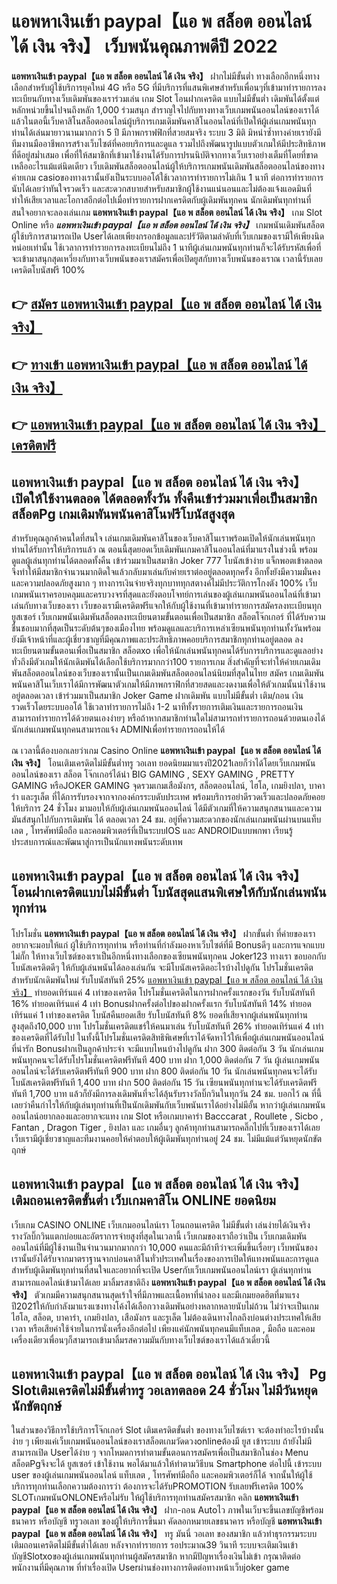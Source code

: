 # แอพหาเงินเข้า paypal【แอ พ สล็อต ออนไลน์ ได้ เงิน จริง】  เว็บพนันคุณภาพดีปี 2022

**แอพหาเงินเข้า paypal【แอ พ สล็อต ออนไลน์ ได้ เงิน จริง】** ฝากไม่มีขั้นต่ำ  ทางเลือกอีกหนึ่งทางเลือกสำหรับผู้ใช้บริการยุคใหม่ 4G หรือ 5G ที่มีบริการที่แสนพิเศษสำหรับเพื่อนๆที่เข้ามาทำรายการลงทะเบียนกับทางเว็บเดิมพันของเราร่วมเล่น เกม Slot  โอนฝากเครดิต แบบไม่มีขั้นต่ำ เดิมพันได้ตั้งแต่ หลักหน่วยขึ้นไปจนถึงหลัก 1,000 ร่วมสนุก สำราญใจไปกับทางทางเว็บเกมพนันออนไลน์ของเราได้แล้วในตอนี้เว็บคาสิโนสล็อตออนไลน์ผู้บริการเกมเดิมพันคาสิโนออนไลน์ที่เปิดให้ผู้เล่นเกมพนันทุกท่านได้เล่นมายาวนานมากกว่า 5 ปี มีภาพกราฟฟิกที่สวยสมจริง ระบบ 3 มิติ
มิหนำซ้ำทางค่ายเรายังมี ทีมงานมืออาชีพการสร้างเว็บไซต์ที่คอยบริการและดูแล  รวมไปถึงพัฒนารูปแบบตัวเกมให้มีประสิทธิภาพที่ดีอยู่สม่ำเสมอ เพื่อที่ให้สมาชิกที่เข้ามาใช้งานได้รับการปรนนิบัติจากทางเว็บเราอย่างเต็มที่โดยที่ขาดเหลืออะไรแม้แต่นิดเดียว เว็บเดิมพันสล็อตออนไลน์ผู้ให้บริการเกมพนันเดิมพันสล็อตออนไลน์ของทางค่ายเกม casioของทางเรานั้นยังเป็นระบบออโต้ใช้เวลาการทำรายการไม่เกิน 1 นาที ต่อการทำรายการ นับได้เลยว่าทันใจรวดเร็ว และสะดวกสบายสำหรับสมาชิกผู้ใช้งานแน่นอนและไม่ต้องแจ้งแอดมินที่ทำให้เสียเวลาและโอกาสอีกต่อไปเมื่อทำรายการฝากเครดิตกับผู้เดิมพันทุกคน
นักเดิมพันทุกท่านที่สนใจอยากจะลองเล่นเกม **แอพหาเงินเข้า paypal【แอ พ สล็อต ออนไลน์ ได้ เงิน จริง】** เกม Slot Online หรือ ***แอพหาเงินเข้า paypal【แอ พ สล็อต ออนไลน์ ได้ เงิน จริง】*** เกมพนันเดิมพันสล็อตผู้ใช้บริการสามารถเปิด Userได้เลยเพียงกรอกข้อมูลและปรัวัติตามลำดับที่เว็บเกมของเรามีให้เพียงนิดหน่อยเท่านั้น ใช้เวลาการทำรายการลงทะเบียนไม่ถึง 1 นาทีผู้เล่นเกมพนันทุกท่านก็จะได้รับรหัสเพื่อที่จะเข้ามาสนุกสุดเหวี่ยงกับทางเว็บพนันของเราสมัครเพื่อเปิดยูสกับทางเว็บพนันของเราณ เวลานี้รับเลยเครดิตโบนัสฟรี 100%

## 👉 [สมัคร แอพหาเงินเข้า paypal【แอ พ สล็อต ออนไลน์ ได้ เงิน จริง】](https://archa888.com/)
## 👉 [ทางเข้า แอพหาเงินเข้า paypal【แอ พ สล็อต ออนไลน์ ได้ เงิน จริง】](https://archa888.com/)
## 👉 [แอพหาเงินเข้า paypal【แอ พ สล็อต ออนไลน์ ได้ เงิน จริง】 เครดิตฟรี](https://archa888.com/)

## แอพหาเงินเข้า paypal【แอ พ สล็อต ออนไลน์ ได้ เงิน จริง】 เปิดให้ใช้งานตลอด ได้ตลอดทั้งวัน ทั้งคืนเข้าร่วมมาเพื่อเป็นสมาชิก สล็อตPg เกมเดิมพันพนันคาสิโนฟรีโบนัสสูงสุด

สำหรับคุณลูกค้าคนใดที่สนใจ เล่นเกมเดิมพันคาสิโนของเว็บคาสิโนเราพร้อมเปิดให้นักเล่นพนันทุกท่านได้รับการให้บริการแล้ว ณ ตอนนี้สุดยอดเว็บเดิมพันเกมคาสิโนออนไลน์ที่มาแรงในช่วงนี้ พร้อมดูแลผู้เล่นทุกท่านได้ตลอดทั้งคืน เข้าร่วมมาเป็นสมาชิก Joker 777 โบนัสเข้าง่าย แจ็กพอตเข้าตลอด จึงทำให้มีสมาชิกจำนวนมากติดใจแล้วกลับมาเล่นกับค่ายเราต่ออยู่ตลอดทุกครั้ง อีกทั้งยังมีความมั่นคงและความปลอดภัยสูงมาก ๆ ทางการเงินจ่ายจริงทุกบาททุกสตางค์ไม่มีประวัติการโกงตัง 100% เว็บเกมพนันเราครอบคลุมและครบวงจรที่สุดและยังตอบโจทย์การเล่นของผู้เล่นเกมพนันออนไลน์ที่เข้ามาเล่นกับทางเว็บของเรา
เว็บของเรามีเครดิตฟรีแจกให้กับผู้ใช้งานที่เข้ามาทำรายการสมัครลงทะเบียนทุกยูสเซอร์ เว็บเกมพนันเดิมพันสล็อตลงทะเบียนตามขั้นตอนเพื่อเป็นสมาชิก สล็อตโจ๊กเกอร์ ที่ได้รับความชื่นชอบมากที่สุดเป็นระดับต้นๆของเมืองไทย พร้อมดูแลและบริการเหล่าเซียนพนันทุกท่านทั้งวันพร้อมยังมีเจ้าหน้าที่และผู้เชี่ยวชาญที่มีคุณภาพและประสิทธิภาพคอยบริการสมาชิกทุกท่านอยู่ตลอด ลงทะเบียนตามขั้นตอนเพื่อเป็นสมาชิก สล็อตxo เพื่อให้นักเล่นพนันทุกคนได้รับการบริการและดูแลอย่างทั่วถึงมีตัวเกมให้นักเดิมพันได้เลือกใช้บริการมากกว่า100 รายการเกม
สิ่งสำคัญที่จะทำให้ค่ายเกมเดิมพันสล็อตออนไลน์ของเว็บของเรานั้นเป็นเกมเดิมพันสล็อตออนไลน์นิยมที่สุดในไทย สมัคร  เกมเดิมพันพนันคาสิโนเว็บเราได้มีการพัฒนาตัวเกมให้มีภาพกราฟิกที่สวยสดและงดงามเพื่อให้ตัวเกมนั้นน่าใช้งานอยู่ตลอดเวลา เข้าร่วมมาเป็นสมาชิก Joker Game ฝากเดิมพัน แบบไม่มีขั้นต่ำ เติม/ถอน เงินรวดเร็วโดยระบบออโต้ ใช้เวลาทำรายการไม่ถึง 1-2 นาทีทั้งรายการเติมเงินและรายการถอนเงินสามารถทำรายการได้ด้วยตนเองง่ายๆ หรือถ้าหากสมาชิกท่านใดไม่สามารถทำรายการถอนด้วยตนเองได้นักเล่นเกมพนันทุกคนสามารถแจ้ง ADMINเพื่อทำรายการถอนให้ได้

ณ เวลานี้ต้องบอกเลยว่าเกม  Casino Online **แอพหาเงินเข้า paypal【แอ พ สล็อต ออนไลน์ ได้ เงิน จริง】** โอนเติมเครดิตไม่มีขั้นต่ำทรู วอเลท ยอดนิยมมาแรงปี2021เลยก็ว่าได้โดยเว็บเกมพนันออนไลน์ของเรา สล็อต โจ๊กเกอร์ได้นำ BIG GAMING , SEXY GAMING , PRETTY GAMING หรือJOKER GAMING จุดรวมเกมเสือมังกร, สล็อตออนไลน์, ไฮโล, เกมยิงปลา, บาคาร่า และรูเล็ต ที่ได้การรับรองจากจากองค์กรระบดับประเทศ พร้อมบริการอย่าดีรวดเร็วและปลอดภัยคอยให้บริการ 24 ชั่วโมง มามอบให้กับผู้เล่นเกมพนันออนไลน์ ได้มีตัวเกมที่ให้ความสนุกสนานและความมันส์สนุกไปกับการเดิมพัน ได้ ตลอดเวลา 24 ชม. อยู่ที่ความสะดวกของนักเล่นเกมพนันผ่านบนแท็บเลต , โทรศัพท์มือถือ และคอมพิวเตอร์ที่เป็นระบบIOS และ ANDROIDแบบพกพา เรียนรู้ประสบการณ์และพัฒนาสู่การเป็นนักแทงพนันระดับเทพ

## แอพหาเงินเข้า paypal【แอ พ สล็อต ออนไลน์ ได้ เงิน จริง】 โอนฝากเครดิตแบบไม่มีขั้นต่ำ โบนัสสุดแสนพิเศษให้กับนักเล่นพนันทุกท่าน

โปรโมชั่น **แอพหาเงินเข้า paypal【แอ พ สล็อต ออนไลน์ ได้ เงิน จริง】** ฝากขั้นต่ำ ที่ค่ายของเราอยากจะมอบให้แก่  ผู้ใช้บริการทุกท่าน หรือท่านที่กำลังมองหาเว็บไซต์ที่มี Bonusดีๆ และการแจกแบบไม่กั๊ก ให้ทางเว็บไซต์ของเราเป็นอีกหนึ่งทางเลือกของเซียนพนันทุกคน Joker123 ทางเรา ขอบอกกับโบนัสเครดิตดีๆ ให้กับผู้เล่นพนันได้ลองเล่นกัน จะมีโบนัสเครดิตอะไรบ้างไปดูกัน
โปรโมชั่นเครดิตสำหรับนักเดิมพันใหม่ รับโบนัสทันที 25% [แอพหาเงินเข้า paypal【แอ พ สล็อต ออนไลน์ ได้ เงิน จริง】](https://archa888.com/) ทำยอดเทิร์นแค่ 4 เท่าของเครดิต
โปรโมชั่นเครดิตในการฝากครั้งแรกของวัน รับโบนัสทันที 16% ทำยอดเทิร์นแค่ 4 เท่า
Bonusฝากครั้งต่อไปของฝากครั้งแรก รับโบนัสทันที 14% ทำยอดเทิร์นแค่ 1 เท่าของเครดิต
โบนัสคืนยอดเสีย รับโบนัสทันที 8% ยอดที่เสียจากผู้เล่นพนันทุกท่าน สูงสุดถึง10,000 บาท
โปรโมชั่นเครดิตแชร์ให้คนมาเล่น รับโบนัสทันที 26% ทำยอดเทิร์นแค่ 4 เท่าของเครดิตที่ได้รับไป
ในทั้งนี้โปรโมชั่นเครดิตสิทธิพิเศษที่เราได้จัดหาไว้ให้เพื่อผู้เล่นเกมพนันออนไลน์ที่น่ารัก Bonusฝากเป็นลูกค้าประจำ จะมีแบบไหนบ้างไปดูกัน
ฝาก 300 ติดต่อกัน 3 วัน นักเล่นเกมพนันทุกคนจะได้รับโปรโมชั่นเครดิตฟรีทันที 400 บาท
ฝาก 1,000 ติดต่อกัน 7 วัน ผู้เล่นเกมพนันออนไลน์จะได้รับเครดิตฟรีทันที 900 บาท
ฝาก 800 ติดต่อกัน 10 วัน นักเล่นพนันทุกคนจะได้รับโบนัสเครดิตฟรีทันที 1,400 บาท
ฝาก 500 ติดต่อกัน 15 วัน เซียนพนันทุกท่านจะได้รับเครดิตฟรีทันที 1,700 บาท
แล้วก็ยังมีการลงเดิมพันที่จะได้ลุ้นรับรางวัลบิ๊กวินในทุกวัน 24 ชม. บอกไว้ ณ ที่นี้เลยว่าคืนกำไรให้กับผู้เล่นทุกท่านที่เป็นนักเดิมพันกับเว็บพนันเราได้อย่างไม่มีอั้น หากว่าผู้เล่นเกมพนันออนไลน์อยากลองและอยากจะแทง เกม Slot หรือเกมบาคาร่า Bacccarat , Roullete , Sicbo , Fantan , Dragon Tiger , ยิงปลา และ เกมอื่นๆ ลูกค้าทุกท่านสามารถคลิ๊กไปที่เว็บของเราได้เลย เว็บเรามีผู้เชี่ยวชาญและทีมงานคอยให้คำตอบให้ผู้เดิมพันทุกท่านอยู่ 24 ชม. ไม่มีแม้แต่วันหยุดนักขัตฤกษ์

## แอพหาเงินเข้า paypal【แอ พ สล็อต ออนไลน์ ได้ เงิน จริง】 เติมถอนเครดิตขั้นต่ำ  เว็บเกมคาสิโน ONLINE ยอดนิยม

เว็บเกม CASINO ONLINE เว็บเกมออนไลน์เรา โอนถอนเครดิต ไม่มีขั้นต่ำ เล่นง่ายได้เงินจริง รางวัลบิ๊กวินแตกบ่อยและอัตราการจ่ายสูงที่สุดในเวลานี้ เว็บเกมของเราถือว่าเป็น เว็บเกมเดิมพันออนไลน์ที่มีผู้ใช้งานเป็นจำนวนมากมากกว่า 10,000 คนและมีถ้าทีว่าจะเพิ่มขึ้นเรื่อยๆ เว็บพนันของเรานั้นยังได้รับจากมาตราฐานจากบ่อนคาสิโนทั่วประเทศในเรื่องของการเปิดให้แทงพนันและการดูแล สำหรับผู้เดิมพันทุกท่านที่สนใจและอยากที่จะเปิด Userกับเว็บเกมพนันออนไลน์เรา ผู้เล่นทุกท่านสามารถแอดไลน์เข้ามาได้เลย
	มาลิ้มรสชาติถึง **แอพหาเงินเข้า paypal【แอ พ สล็อต ออนไลน์ ได้ เงิน จริง】** ตัวเกมมีความสนุกสนานสุดเร้าใจที่มีภาพและเนื้อหาที่น่าลอง และมีเกมยอดฮิตที่มาแรงปี2021ให้กับกำลังมาแรงแซงทางโค้งได้เลือกวางเดิมพันอย่างหลากหลายนับไม่ถ้วน  ไม่ว่าจะเป็นเกมไฮโล, สล็อต, บาคาร่า, เกมยิงปลา, เสือมังกร และรูเล็ต ไม่ต้องเดินทางไกลถึงบ่อนต่างประเทศให้เสียเวลา หรือเสียค่าใช้จ่ายในการนั่งเครื่องอีกต่อไป เพียงแค่นักพนันทุกคนมีแท็บเลต , มือถือ และคอมเครื่องเดียวเพื่อนๆก็สามารถเข้ามาลิ้มรสความมันกับทางเว็บไซต์ของเราได้แล้วเดี๋ยวนี้

## แอพหาเงินเข้า paypal【แอ พ สล็อต ออนไลน์ ได้ เงิน จริง】  Pg Slotเติมเครดิตไม่มีขั้นต่ำทรู วอเลทตลอด 24 ชั่วโมง ไม่มีวันหยุดนักขัตฤกษ์

ในส่วนของวิธีการใช้บริการโจ๊กเกอร์ Slot เติมเครดิตขั้นต่ำ ของทางเว็บไซต์เรา จะต้องทำอะไรบ้างนั้น ง่าย ๆ เพียงแค่เว็บเกมพนันออนไลน์ของเราสล็อตเกมวัดดวงonlineต้องมี ยูส เข้าระบบ ถ้ายังไม่มีสามารถเปิด Userได้ง่าย ๆ จากโหมดการทำตามขั้นตอนการสมัครเพื่อเป็นสมาชิกในช่อง Menu สล็อตPgจึงจะได้ ยูสเซอร์ เข้าใช้งาน พอได้มาแล้วให้ทำตามวิธีบน Smartphone  ต่อไปนี้
เข้าระบบ user  ของผู้เล่นเกมพนันออนไลน์ แท็บเลต , โทรศัพท์มือถือ และคอมพิวเตอร์ก็ได้
จากนั้นให้ผู้ใช้บริการทุกท่านเลือกความต้องการว่า ต้องการจะได้รับPROMOTION รับเลยฟรีเครดิต 100% SLOTเกมพนันONLONEหรือไม่รับ
ให้ผู้ใช้บริการทุกท่านสมัครสมาชิก คลิก **แอพหาเงินเข้า paypal【แอ พ สล็อต ออนไลน์ ได้ เงิน จริง】** ฝาก-ถอน Autoไว ภาพในเว็บจะขึ้นเลขบัญชีพร้อมธนาคาร หรือบัญชี ทรูวอเลท ของผู้ให้บริการขึ้นมา
คัดลอกหมายเลขธนาคาร หรือบัญชี **แอพหาเงินเข้า paypal【แอ พ สล็อต ออนไลน์ ได้ เงิน จริง】** ทรู มันนี่ วอเลท ของสมาชิก แล้วทำธุรกรรมระบบเติมถอนเครดิตไม่มีขั้นต่ำได้เลย
หลังจากทำรายการ รอประมาณ39 วินาที ระบบจะเติมเงินเข้าบัญชีSlotxoของผู้เล่นเกมพนันทุกท่านผู้สมัครสมาชิก
หากมีปัญหาเรื่องเงินไม่เข้า กรุณาติดต่อพนักงานที่มีคุณภาพ ที่ทำเรื่องเปิด Userผ่านช่องทางการติดต่อทางหน้าเว็บjoker game


